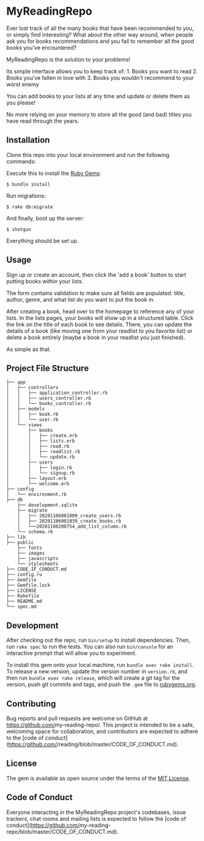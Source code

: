 # MyReadingRepo

Ever lost track of all the many books that have been recommended to you, or simply find interesting? What about the other way around, when people ask you for books recommendations and you fail to remember all the good books you've encountered?

MyReadingRepo is the solution to your problems!

Its simple interface allows you to keep track of:
    1. Books you want to read
    2. Books you've fallen in love with
    3. Books you wouldn't recommend to your worst enemy

You can add books to your lists at any time and update or delete them as you please!

No more relying on your memory to store all the good (and bad) titles you have read through the years.

## Installation

Clone this repo into your local environment and run the following commands:

Execute this to install the [Ruby Gems](https://rubygems.org/):

    $ bundle install

Run migrations:

    $ rake db:migrate 

And finally, boot up the server:

    $ shotgun

Everything should be set up.

## Usage

Sign up or create an account, then click the 'add a book' button to start putting books within your lists.

The form contains validation to make sure all fields are populated: title, author, genre, and what list do you want to put the book in.

After creating a book, head over to the homepage to reference any of your lists. In the lists pages, your books will show up in a structured table. Click the link on the title of each book to see details. There, you can update the details of a book (like moving one from your readlist to you favorite list) or delete a book entirely (maybe a book in your readlist you just finished).

As simple as that.

## Project File Structure
```
├── app
│   ├── controllers
│   │   ├── application_controller.rb
│   │   ├── users_controller.rb
│   │   └── books_controller.rb
│   ├── models
│   │   ├── book.rb
│   │   └── user.rb
│   └── views
│       ├── books
│       │   ├── create.erb
│       │   ├── lists.erb
│       │   ├── read.rb
│       │   ├── readlist.rb
│       │   └── update.rb
│       ├── users
│       │   ├── login.rb
│       │   └── signup.rb
│       ├── layout.erb
│       └── welcome.erb
├── config
│   └── environment.rb
├── db
    ├── development.sqlite
    ├── migrate
    │   ├── 20201106001009_create_users.rb
    │   ├── 20201106001039_create_books.rb
    │   └──20201108200754_add_list_column.rb
    └── schema.rb
├── lib
├── public
    ├── fonts
    ├── images
    ├── javascripts
    └── stylesheets
├── CODE_IF_CONDUCT.md
├── config.ru
├── Gemfile
├── Gemfile.lock
├── LICENSE
├── Rakefile
├── README.md
└── spec.md
```

## Development

After checking out the repo, run `bin/setup` to install dependencies. Then, run `rake spec` to run the tests. You can also run `bin/console` for an interactive prompt that will allow you to experiment.

To install this gem onto your local machine, run `bundle exec rake install`. To release a new version, update the version number in `version.rb`, and then run `bundle exec rake release`, which will create a git tag for the version, push git commits and tags, and push the `.gem` file to [rubygems.org](https://rubygems.org).

## Contributing

Bug reports and pull requests are welcome on GitHub at https://github.com/<github username>my-reading-repo/. This project is intended to be a safe, welcoming space for collaboration, and contributors are expected to adhere to the [code of conduct](https://github.com/<github username>/reading/blob/master/CODE_OF_CONDUCT.md).


## License

The gem is available as open source under the terms of the [MIT License](https://opensource.org/licenses/MIT).

## Code of Conduct

Everyone interacting in the MyReadingRepo project's codebases, issue trackers, chat rooms and mailing lists is expected to follow the [code of conduct](https://github.com/<github username>my-reading-repo/blob/master/CODE_OF_CONDUCT.md).
